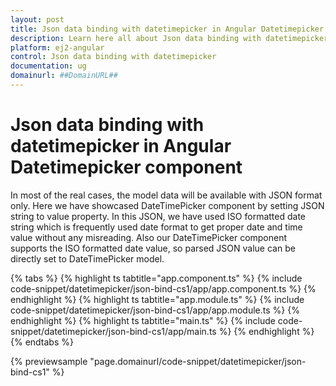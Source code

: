 ```yaml
---
layout: post
title: Json data binding with datetimepicker in Angular Datetimepicker component | Syncfusion
description: Learn here all about Json data binding with datetimepicker in Syncfusion Angular Datetimepicker component of Syncfusion Essential JS 2 and more.
platform: ej2-angular
control: Json data binding with datetimepicker 
documentation: ug
domainurl: ##DomainURL##
---
```


# Json data binding with datetimepicker in Angular Datetimepicker component

In most of the real cases, the model data will be available with JSON format only.
 Here we have showcased DateTimePicker component by setting JSON string to value property.
In this JSON, we have used ISO formatted date string which is frequently used date format to get proper date and time value without any misreading.
Also our DateTimePicker component supports the ISO formatted date value, so parsed JSON value can be directly set to DateTimePicker model.

{% tabs %}
{% highlight ts tabtitle="app.component.ts" %}
{% include code-snippet/datetimepicker/json-bind-cs1/app/app.component.ts %}
{% endhighlight %}
{% highlight ts tabtitle="app.module.ts" %}
{% include code-snippet/datetimepicker/json-bind-cs1/app/app.module.ts %}
{% endhighlight %}
{% highlight ts tabtitle="main.ts" %}
{% include code-snippet/datetimepicker/json-bind-cs1/app/main.ts %}
{% endhighlight %}
{% endtabs %}
  
{% previewsample "page.domainurl/code-snippet/datetimepicker/json-bind-cs1" %}